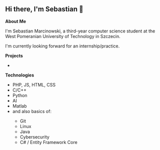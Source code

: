 ## Hi there, I'm Sebastian 👋

<b>About Me</b>

I'm Sebastian Marcinowski, a third-year computer science student at the West Pomeranian University of Technology in Szczecin.

I'm currently looking forward for an internship/practice.


<b>Projects</b>
<ul>
  <li></li>
</ul>
<b>Technologies</b>

<ul>
  <li>PHP, JS, HTML, CSS</li>
  <li>C/C++</li>
  <li>Python</li>
  <li>AI</li>
  <li>Matlab</li>
  <li>and also basics of:</li>
  <ul>
    <li>Git</li>
    <li>Linux</li>
    <li>Java</li>
    <li>Cybersecurity</li>
    <li>C# / Entity Framework Core</li>
  </ul>
</ul>
